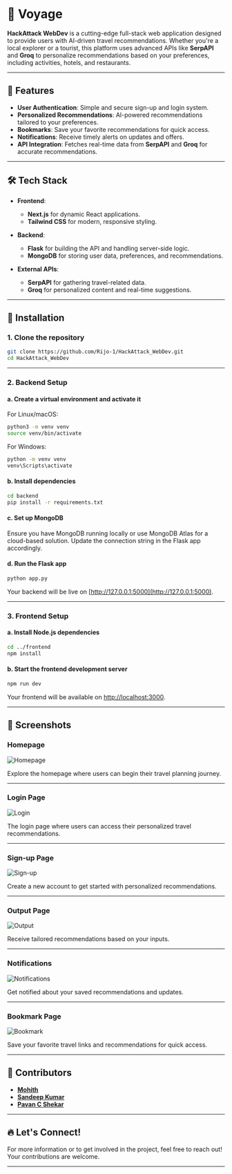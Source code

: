 

# 🚢 Voyage 

**HackAttack WebDev** is a cutting-edge full-stack web application designed to provide users with AI-driven travel recommendations. Whether you're a local explorer or a tourist, this platform uses advanced APIs like **SerpAPI** and **Groq** to personalize recommendations based on your preferences, including activities, hotels, and restaurants.

---

## 🌟 Features

- **User Authentication**: Simple and secure sign-up and login system.
- **Personalized Recommendations**: AI-powered recommendations tailored to your preferences.
- **Bookmarks**: Save your favorite recommendations for quick access.
- **Notifications**: Receive timely alerts on updates and offers.
- **API Integration**: Fetches real-time data from **SerpAPI** and **Groq** for accurate recommendations.

---

## 🛠 Tech Stack

- **Frontend**:  
  - **Next.js** for dynamic React applications.
  - **Tailwind CSS** for modern, responsive styling.
  
- **Backend**:  
  - **Flask** for building the API and handling server-side logic.
  - **MongoDB** for storing user data, preferences, and recommendations.
  
- **External APIs**:  
  - **SerpAPI** for gathering travel-related data.
  - **Groq** for personalized content and real-time suggestions.

---

## 🚀 Installation

### 1. Clone the repository

```bash
git clone https://github.com/Rijo-1/HackAttack_WebDev.git
cd HackAttack_WebDev
```

---

### 2. Backend Setup

#### a. Create a virtual environment and activate it

For Linux/macOS:

```bash
python3 -m venv venv
source venv/bin/activate
```

For Windows:

```bash
python -m venv venv
venv\Scripts\activate
```

#### b. Install dependencies

```bash
cd backend
pip install -r requirements.txt
```

#### c. Set up MongoDB

Ensure you have MongoDB running locally or use MongoDB Atlas for a cloud-based solution. Update the connection string in the Flask app accordingly.

#### d. Run the Flask app

```bash
python app.py
```

Your backend will be live on [http://127.0.0.1:5000](http://127.0.0.1:5000).

---

### 3. Frontend Setup

#### a. Install Node.js dependencies

```bash
cd ../frontend
npm install
```

#### b. Start the frontend development server

```bash
npm run dev
```

Your frontend will be available on [http://localhost:3000](http://localhost:3000).

---

## 📸 Screenshots

### Homepage
![Homepage](ss/home.png)

Explore the homepage where users can begin their travel planning journey.

---

### Login Page
![Login](ss/login.png)

The login page where users can access their personalized travel recommendations.

---

### Sign-up Page
![Sign-up](ss/signup.png)

Create a new account to get started with personalized recommendations.

---

### Output Page
![Output](ss/output.png)

Receive tailored recommendations based on your inputs.

---

### Notifications
![Notifications](ss/notification.png)

Get notified about your saved recommendations and updates.

---

### Bookmark Page
![Bookmark](ss/bookmark.png)

Save your favorite travel links and recommendations for quick access.

---

## 👥 Contributors

- **[Mohith](https://github.com/mohithn2004)**
- **[Sandeep Kumar](https://github.com/sandyyman)**
- **[Pavan C Shekar](https://github.com/pavancshekar)**

---



## 🔥 Let's Connect!

For more information or to get involved in the project, feel free to reach out! Your contributions are welcome.

---


